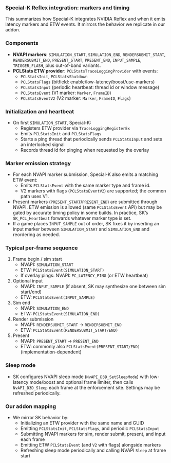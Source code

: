### Special-K Reflex integration: markers and timing

This summarizes how Special-K integrates NVIDIA Reflex and when it emits latency markers and ETW events. It mirrors the behavior we replicate in our addon.

### Components
- **NVAPI markers**: `SIMULATION_START`, `SIMULATION_END`, `RENDERSUBMIT_START`, `RENDERSUBMIT_END`, `PRESENT_START`, `PRESENT_END`, `INPUT_SAMPLE`, `TRIGGER_FLASH`, plus out-of-band variants.
- **PCLStats ETW provider**: `PCLStatsTraceLoggingProvider` with events:
  - `PCLStatsInit`, `PCLStatsShutdown`
  - `PCLStatsFlags` (bitfield: enable/low-latency/boost/use-markers)
  - `PCLStatsInput` (periodic heartbeat: thread id or window message)
  - `PCLStatsEvent` (V1 marker: `Marker`, `FrameID`)
  - `PCLStatsEventV2` (V2 marker: `Marker`, `FrameID`, `Flags`)

### Initialization and heartbeat
- On first `SIMULATION_START`, Special-K:
  - Registers ETW provider via `TraceLoggingRegisterEx`
  - Emits `PCLStatsInit` and `PCLStatsFlags`
  - Starts a ping thread that periodically sends `PCLStatsInput` and sets an interlocked signal
  - Records thread id for pinging when requested by the overlay

### Marker emission strategy
- For each NVAPI marker submission, Special-K also emits a matching ETW event:
  - Emits `PCLStatsEvent` with the same marker type and frame id.
  - V2 markers with flags (`PCLStatsEventV2`) are supported; the common path uses V1.
- Present markers (`PRESENT_START`/`PRESENT_END`) are submitted through NVAPI. ETW emission is allowed (same `PCLStatsEvent` API) but may be gated by accurate timing policy in some builds. In practice, SK’s `SK_PCL_Heartbeat` forwards whatever marker type is set.
- If a game places `INPUT_SAMPLE` out of order, SK fixes it by inserting an input marker between `SIMULATION_START` and `SIMULATION_END` and reordering as needed.

### Typical per-frame sequence
1) Frame begin / sim start
   - NVAPI: `SIMULATION_START`
   - ETW: `PCLStatsEvent(SIMULATION_START)`
   - If overlay pings: NVAPI: `PC_LATENCY_PING` (or ETW heartbeat)
2) Optional input
   - NVAPI: `INPUT_SAMPLE` (if absent, SK may synthesize one between sim start/end)
   - ETW: `PCLStatsEvent(INPUT_SAMPLE)`
3) Sim end
   - NVAPI: `SIMULATION_END`
   - ETW: `PCLStatsEvent(SIMULATION_END)`
4) Render submission
   - NVAPI: `RENDERSUBMIT_START` → `RENDERSUBMIT_END`
   - ETW: `PCLStatsEvent(RENDERSUBMIT_START/END)`
5) Present
   - NVAPI: `PRESENT_START` → `PRESENT_END`
   - ETW: commonly also `PCLStatsEvent(PRESENT_START/END)` (implementation-dependent)

### Sleep mode
- SK configures NVAPI sleep mode (`NvAPI_D3D_SetSleepMode`) with low-latency mode/boost and optional frame limiter, then calls `NvAPI_D3D_Sleep` each frame at the enforcement site. Settings may be refreshed periodically.

### Our addon mapping
- We mirror SK behavior by:
  - Initializing an ETW provider with the same name and GUID
  - Emitting `PCLStatsInit`, `PCLStatsFlags`, and periodic `PCLStatsInput`
  - Submitting NVAPI markers for sim, render submit, present, and input each frame
  - Emitting ETW `PCLStatsEvent` (and `V2` with flags) alongside markers
  - Refreshing sleep mode periodically and calling NVAPI `Sleep` at frame start


